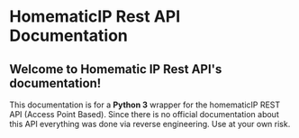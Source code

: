 # HomematicIP Rest API Documentation

## Welcome to Homematic IP Rest API's documentation!

This documentation is for a **Python 3** wrapper for the homematicIP REST API (Access Point Based).
Since there is no official documentation about this API everything was
done via reverse engineering. Use at your own risk.
